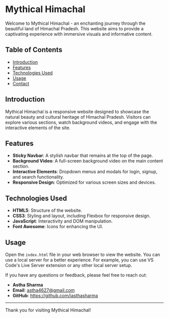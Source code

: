 # Mythical Himachal

Welcome to Mythical Himachal - an enchanting journey through the beautiful land of Himachal Pradesh. This website aims to provide a captivating experience with immersive visuals and informative content.

## Table of Contents

- [Introduction](#introduction)
- [Features](#features)
- [Technologies Used](#technologies-used)
- [Usage](#usage)
- [Contact](#contact)

## Introduction

Mythical Himachal is a responsive website designed to showcase the natural beauty and cultural heritage of Himachal Pradesh. Visitors can explore various sections, watch background videos, and engage with the interactive elements of the site.

## Features

- **Sticky Navbar**: A stylish navbar that remains at the top of the page.
- **Background Video**: A full-screen background video on the main content section.
- **Interactive Elements**: Dropdown menus and modals for login, signup, and search functionality.
- **Responsive Design**: Optimized for various screen sizes and devices.

## Technologies Used

- **HTML5**: Structure of the website.
- **CSS3**: Styling and layout, including Flexbox for responsive design.
- **JavaScript**: Interactivity and DOM manipulation.
- **Font Awesome**: Icons for enhancing the UI.


## Usage

Open the `index.html` file in your web browser to view the website. You can use a local server for a better experience. For example, you can use VS Code's Live Server extension or any other local server setup.

If you have any questions or feedback, please feel free to reach out:

- **Astha Sharma**
- **Email**: astha4627@gmail.com
- **GitHub**: https://github.com/iasthasharma

---

Thank you for visiting Mythical Himachal!

